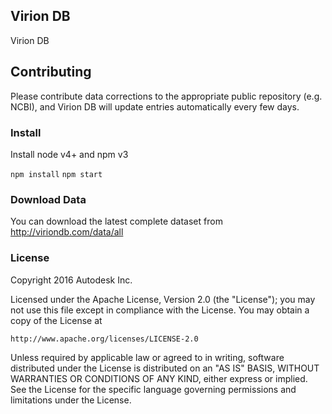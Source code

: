 ## Virion DB

Virion DB

## Contributing

Please contribute data corrections to the appropriate public repository (e.g. NCBI), and Virion DB will update entries automatically every few days.

### Install

Install node v4+ and npm v3

`npm install`
`npm start`

### Download Data

You can download the latest complete dataset from http://viriondb.com/data/all

### License

Copyright 2016 Autodesk Inc.

Licensed under the Apache License, Version 2.0 (the "License"); you may not use this file except in compliance with the License. You may obtain a copy of the License at

`http://www.apache.org/licenses/LICENSE-2.0`

Unless required by applicable law or agreed to in writing, software distributed under the License is distributed on an "AS IS" BASIS, WITHOUT WARRANTIES OR CONDITIONS OF ANY KIND, either express or implied. See the License for the specific language governing permissions and limitations under the License.
